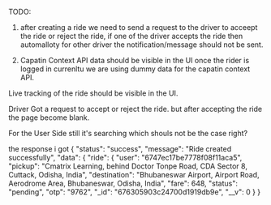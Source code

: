 TODO:

1. after creating a ride we need to send a request to the driver to acceept the ride or reject the ride, if one of the driver accepts the ride then automalloty for other driver the notification/message should not be sent.

2. Capatin Context API data should be visible in the UI once the rider is logged in currenltu we are using dummy data for the capatin context API.

Live tracking of the ride should be visible in the UI.

Driver Got a request to accept or reject the ride. but after accepting the ride the page become blank.

For the User Side still it's searching which shouls not be the case right?

the response i got
{
"status": "success",
"message": "Ride created successfully",
"data": {
"ride": {
"user": "6747ec17be7778f08f11aca5",
"pickup": "Cmatrix Learning, behind Doctor Tonpe Road, CDA Sector 8, Cuttack, Odisha, India",
"destination": "Bhubaneswar Airport, Airport Road, Aerodrome Area, Bhubaneswar, Odisha, India",
"fare": 648,
"status": "pending",
"otp": "9762",
"\_id": "676305903c24700d1919db9e",
"\_\_v": 0
}
}
